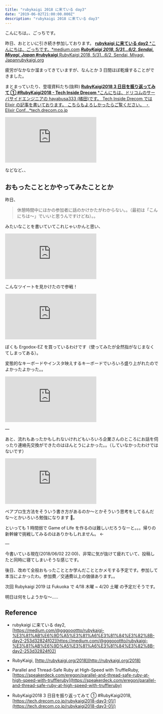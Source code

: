 ```yaml
---
title: "rubykaigi 2018 に来ている day3"
date: "2019-06-02T21:00:00.000Z"
description: "rubykaigi 2018 に来ている day3"
---
```


こんにちは。、ごっちです。

昨日、おとといに引き続き参加しております。
[**rubykaigi に来ている day2**
*こんにちは、ごっちです。*medium.com](https://medium.com/@gggooottto/rubykaigi-%E3%81%AB%E6%9D%A5%E3%81%A6%E3%81%84%E3%82%8B-day2-253d32824f02)
[**_RubyKaigi 2018, 5/31...6/2, Sendai, Miyagi, Japan_ #rubykaigi**
RubyKaigi 2018, 5/31...6/2, Sendai, Miyagi, Japanrubykaigi.org](http://rubykaigi.org/2018)

疲労がなかなか溜まってきていますが、なんとか 3 日間ほぼ乾燥することができました。

まとまっていたり、登壇資料たち(抜粋)
[**RubyKaigi2018 3 日目を振り返ってみて ① #RubyKaigi2018 - Tech Inside Drecom**
*こんにちは、ドリコムのサーバサイドエンジニアの hayabusa333 (橘田)です。 Tech Inside Drecom では Elixir の記事を書いております。 こちらもよろしかったらご覧ください。 ・ Elixir Conf…*tech.drecom.co.jp](https://tech.drecom.co.jp/rubykaigi2018-day3-01/)

<iframe src="https://medium.com/media/1cfe5a5319669968f71cf6ba7bf20799" frameborder=0></iframe>

などなど、、

## おもったこととかやってみたこととか

昨日、

> 休憩時間中にほかの参加者に話のかけかたがわからない。。（最初は「こんにちは〜」でいいと思うんですけどね）。。

みたいなことを書いていてこれじゃいかんと思い、

<iframe src="https://medium.com/media/d13bfbbf8a5d81c8a9405f1385357681" frameborder=0></iframe>

こんなツイートを見かけたので参戦！

<iframe src="https://medium.com/media/0a258f2af111003b95f9ffd9f938201d" frameborder=0></iframe>

ぼくも Ergodox-EZ を買っているわけです（使ってみたが全然指がなじまなくてしまってある）。

変態的なキーボードやインスタ映えするキーボードでいろいろ盛り上がれたのでよかったよかった。。

<iframe src="https://medium.com/media/1e5f41d988884e1fd087a3fc68f247c5" frameborder=0></iframe>

—

あと、流れもあったかもしれないけれどもいろいろ企業さんのところにお話を伺ったり連絡先交換ができたのはほんとうによかった。。（していなかったわけではないです）

<iframe src="https://medium.com/media/92effcc54eadb72aa21a512de1330842" frameborder=0></iframe>

ペアプロ生方法をそういう書き方があるのか〜とかそういう思考をしてるんだな〜とかいろいろ勉強になります 🙏。

といっても 1 時間弱で Game of Life を作るのは難しいだろうなーと。。。帰りの新幹線で挑戦してみるのはありかもしれません。 <-

—

今書いている現在(2018/06/02 22:00)、非常に気が抜けて疲れていて、投稿したと同時に寝てしまいそうな感じです。

後日、改めて全般おもったこととか学んだこととかメモする予定です。参加して本当によかったわ。参加費／交通費以上の価値あります。。

次回 Rubykaigi 2019 は Fukuoka で 4/18 木曜 ~ 4/20 土曜 の予定だそうです。

明日は何をしようかな〜…..

## Reference

- rubykaigi に来ている day2, [https://medium.com/@gggooottto/rubykaigi-%E3%81%AB%E6%9D%A5%E3%81%A6%E3%81%84%E3%82%8B-day2-253d32824f02](https://medium.com/@gggooottto/rubykaigi-%E3%81%AB%E6%9D%A5%E3%81%A6%E3%81%84%E3%82%8B-day2-253d32824f02)

- RubyKaigi, [http://rubykaigi.org/2018](http://rubykaigi.org/2018)

- Parallel and Thread-Safe Ruby at High-Speed with TruffleRuby, [https://speakerdeck.com/eregon/parallel-and-thread-safe-ruby-at-high-speed-with-truffleruby](https://speakerdeck.com/eregon/parallel-and-thread-safe-ruby-at-high-speed-with-truffleruby)

- RubyKaigi2018 3 日目を振り返ってみて ① #RubyKaigi2018, [https://tech.drecom.co.jp/rubykaigi2018-day3-01/](https://tech.drecom.co.jp/rubykaigi2018-day3-01/)
